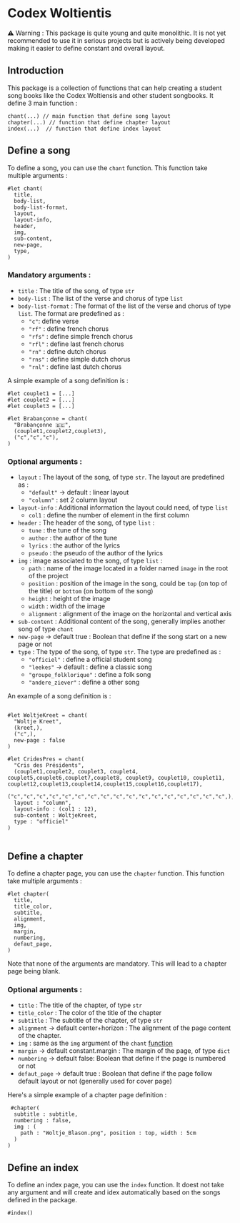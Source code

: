 # Codex Woltientis
⚠️ Warning : This package is quite young and quite monolithic. It is not yet recommended to use it in serious projects but is actively being developed making it easier to define constant and overall layout.


## Introduction

This package is a collection of functions that can help creating a student song books like the Codex Woltiensis and other student songbooks.
It define 3 main function : 
```typst
chant(...) // main function that define song layout
chapter(...) // function that define chapter layout
index(...)  // function that define index layout
```

## Define a song

To define a song, you can use the `chant` function. This function take multiple arguments :

```typst
#let chant(
  title,
  body-list,
  body-list-format,
  layout,
  layout-info,
  header,
  img,
  sub-content,
  new-page,
  type,
)
```


### Mandatory arguments :

- `title` : The title of the song, of type `str`
- `body-list` : The list of the verse and chorus of type `list`
- `body-list-format` : The format of the list of the verse and chorus of type `list`. The format are predefined as :
  - `"c"`: define verse
  - `"rf"` : define french chorus
  - `"rfs"` : define simple french chorus
  - `"rfl"` : define last french chorus
  - `"rn"` : define dutch chorus
  - `"rns"` : define simple dutch chorus
  - `"rnl"` : define last dutch chorus

A simple example of a song definition is :

```typst
#let couplet1 = [...]
#let couplet2 = [...]
#let couplet3 = [...]    

#let Brabançonne = chant(
  "Brabançonne 🇧🇪",
  (couplet1,couplet2,couplet3),
  ("c","c","c"),
)
```

### Optional arguments :
- `layout` : The layout of the song, of type `str`. The layout are predefined as :
  - `"default"` -> default : linear layout
  - `"column"` : set 2 column layout
- `layout-info` : Additional information the layout could need, of type `list`
  -  `col1` : define the number of element in the first column
- `header` : The header of the song, of type `list` :
  - `tune` : the tune of the song
  - `author` : the author of the tune
  - `lyrics` : the author of the lyrics
  - `pseudo` : the pseudo of the author of the lyrics
- `img` : image associated to the song, of type `list` :
  - `path` : name of the image located in a folder named `image` in the root of the project
  - `position` : position of the image in the song, could be `top` (on top of the title) or `bottom` (on bottom of the song)
  - `height` : height of the image
  - `width` : width of the image
  - `alignment` : alignment of the image on the horizontal and vertical axis
- `sub-content` : Additional content of the song, generally implies another song of type `chant`
- `new-page` -> default true : Boolean that define if the song start on a new page or not
- `type` : The type of the song, of type `str`. The type are predefined as :
  - `"officiel"` : define a official student song
  - `"leekes"` -> default : define a classic song
  - `"groupe_folklorique"` : define a folk song
  - `"andere_ziever"` : define a other song

An example of a song definition is :
```typst

#let WoltjeKreet = chant(
  "Woltje Kreet",
  (kreet,),
  ("c",),
  new-page : false
)

#let CridesPres = chant(
  "Cris des Présidents",
  (couplet1,couplet2, couplet3, couplet4, couplet5,couplet6,couplet7,couplet8, couplet9, couplet10, couplet11, couplet12,couplet13,couplet14,couplet15,couplet16,couplet17),
  ("c","c","c","c","c","c","c","c","c","c","c","c","c","c","c","c","c",),
  layout : "column",
  layout-info : (col1 : 12),
  sub-content : WoltjeKreet,
  type : "officiel"
)


```

## Define a chapter
To define a chapter page, you can use the `chapter` function. This function take multiple arguments :

```typst
#let chapter(
  title,
  title_color,
  subtitle,
  alignment,
  img,
  margin,
  numbering,
  defaut_page,
)
```
Note that none of the arguments are mandatory. This will lead to a chapter page being blank.

### Optional arguments :
- `title` : The title of the chapter, of type `str`
- `title_color` : The color of the title of the chapter
- `subtitle` : The subtitle of the chapter, of type `str`
- `alignment` -> default center+horizon : The alignment of the page content of the chapter.
- `img` : same as the `img` argument of the `chant` [function](#optional-arguments-)
- `margin` -> default constant.margin : The margin of the page, of type `dict`
- `numbering` -> default false: Boolean that define if the page is numbered or not
- `defaut_page` -> default true : Boolean that define if the page follow default layout or not (generally used for cover page)

Here's a simple example of a chapter page definition :
```typst
 #chapter(
  subtitle : subtitle,
  numbering : false,
  img : (
    path : "Woltje_Blason.png", position : top, width : 5cm 
  )
)
```

## Define an index
To define an index page, you can use the `index` function. It doest not take any argument and will create and idex automatically based on the songs defined in the package.

```typst
#index()
```


